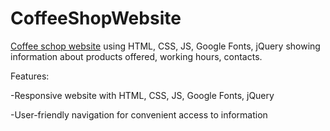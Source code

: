 # CoffeeShopWebsite

[Coffee schop website](https://renetayordanova.github.io/CoffeeSchoopWebsite/)
 using HTML, CSS, JS, Google Fonts, jQuery showing information about products offered, working hours, contacts.  

 Features:

 -Responsive website with HTML, CSS, JS, Google Fonts, jQuery
 
 -User-friendly navigation for convenient access to  information
